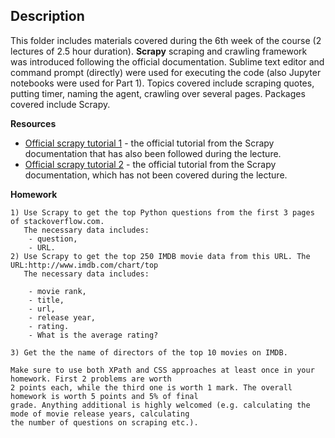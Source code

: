 ## Description
This folder includes materials covered during the 6th week of the course (2 lectures of 2.5 hour duration). **Scrapy** scraping and crawling framework was introduced following the official documentation. Sublime text editor and command prompt (directly) were used for executing the code (also Jupyter notebooks were used for Part 1). Topics covered include scraping quotes, putting timer, naming the agent, crawling over several pages. Packages covered include Scrapy.

**Resources**

- [Official scrapy tutorial 1](https://doc.scrapy.org/en/latest/intro/tutorial.html) - the official tutorial from the Scrapy documentation that has also been followed during the lecture.
- [Official scrapy tutorial 2](http://scrapy2.readthedocs.io/en/latest/intro/tutorial.html) - the official tutorial from the Scrapy documentation, which has not been covered during the lecture.

**Homework**

```
1) Use Scrapy to get the top Python questions from the first 3 pages of stackoverflow.com.
   The necessary data includes:
    - question,
    - URL.
2) Use Scrapy to get the top 250 IMDB movie data from this URL. The URL:http://www.imdb.com/chart/top
   The necessary data includes:

    - movie rank,
    - title,
    - url,
    - release year,
    - rating.
    - What is the average rating?

3) Get the the name of directors of the top 10 movies on IMDB.

Make sure to use both XPath and CSS approaches at least once in your homework. First 2 problems are worth
2 points each, while the third one is worth 1 mark. The overall homework is worth 5 points and 5% of final
grade. Anything additional is highly welcomed (e.g. calculating the mode of movie release years, calculating
the number of questions on scraping etc.).
```
